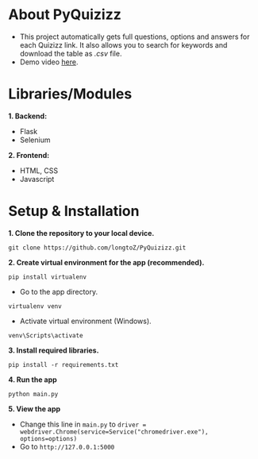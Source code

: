 # About PyQuizizz

- This project automatically gets full questions, options and answers for each Quizizz link. It also allows you to search for keywords and download the table as *.csv* file.
- Demo video [here](https://drive.google.com/file/d/1oIElxsZWVVzzJ8ujdArjv_fNPrD-8lEA/view?usp=sharing).


# Libraries/Modules

**1. Backend:**
- Flask
- Selenium

**2. Frontend:**
- HTML, CSS
- Javascript

# Setup & Installation

**1. Clone the repository to your local device.**
```
git clone https://github.com/longtoZ/PyQuizizz.git
```

**2. Create virtual environment for the app (recommended).**
```
pip install virtualenv
```

- Go to the app directory.
```
virtualenv venv
```

- Activate virtual environment (Windows).
```
venv\Scripts\activate
```

**3. Install required libraries.**
```
pip install -r requirements.txt
```

**4. Run the app**
```
python main.py
```

**5. View the app**
- Change this line in `main.py` to `driver = webdriver.Chrome(service=Service("chromedriver.exe"), options=options)`
- Go to `http://127.0.0.1:5000`

